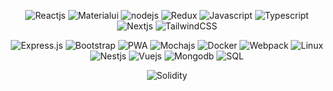 
<div align="center">

  <a>![Reactjs](https://img.shields.io/badge/React.js-4.5/5-success)</a>
  <a>![Materialui](https://img.shields.io/badge/MUI-4.5/5-success)</a>
  <a>![nodejs](https://img.shields.io/badge/Node.js-4/5-success)</a>
  <a>![Redux](https://img.shields.io/badge/Redux-4/5-success)</a>
  <a>![Javascript](https://img.shields.io/badge/Javascript-4/5-success)</a>
  <a>![Typescript](https://img.shields.io/badge/Typescript-4/5-success)</a>
  <a>![Nextjs](https://img.shields.io/badge/Next.js-4/5-success)</a>
  <a>![TailwindCSS](https://img.shields.io/badge/TailwindCSS-4/5-success)</a>
  
</div>


<div align="center">

  <a>![Express.js](https://img.shields.io/badge/Express.js-3.5/5-yellow)</a>
  <a>![Bootstrap](https://img.shields.io/badge/Bootstrap-3.5/5-yellow)</a>
  <a>![PWA](https://img.shields.io/badge/PWA-3/5-yellow)</a>
  <a>![Mochajs](https://img.shields.io/badge/Mocha.js-3/5-yellow)</a>
  <a>![Docker](https://img.shields.io/badge/Docker-3/5-yellow)</a>
  <a>![Webpack](https://img.shields.io/badge/Webpack-2.5/5-yellow)</a>
  <a>![Linux](https://img.shields.io/badge/Linux-2.5/5-yellow)</a>
  <a>![Nestjs](https://img.shields.io/badge/Nest.js-2.5/5-yellow)</a>
  <a>![Vuejs](https://img.shields.io/badge/Vue.js-2.5/5-yellow)</a>
  <a>![Mongodb](https://img.shields.io/badge/MongoDB-2.5/5-yellow)</a>
  <a>![SQL](https://img.shields.io/badge/SQL-2/5-yellow)</a>
  
</div>


<div align="center">

  <a>![Solidity](https://img.shields.io/badge/Solidity-1.5/5-red)</a>
  
</div>

